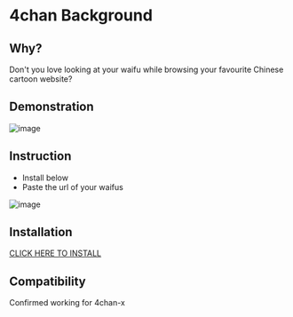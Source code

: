 4chan Background
====================
## Why?
Don't you love looking at your waifu while browsing your favourite Chinese cartoon website?

## Demonstration
![image](https://github.com/user-attachments/assets/6bbd3bb0-3ef6-4f58-872e-762d6d058db8)

## Instruction
* Install below
* Paste the url of your waifus

![image](https://github.com/user-attachments/assets/ba3b2bb7-6c85-4cb9-95aa-f4d0292f2263)


## Installation
[CLICK HERE TO INSTALL](https://raw.githubusercontent.com/CHooverShrimp/TamperMonkey_Userscripts/refs/heads/main/4chan%20fix%20flag/4chanFixFlag.js)

## Compatibility
Confirmed working for 4chan-x
